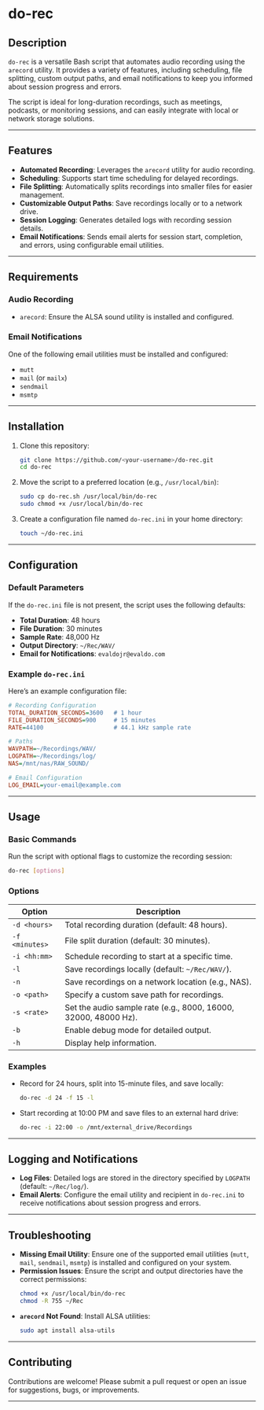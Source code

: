 # do-rec

## Description

`do-rec` is a versatile Bash script that automates audio recording using the `arecord` utility. It provides a variety of features, including scheduling, file splitting, custom output paths, and email notifications to keep you informed about session progress and errors.

The script is ideal for long-duration recordings, such as meetings, podcasts, or monitoring sessions, and can easily integrate with local or network storage solutions.

---

## Features

- **Automated Recording**: Leverages the `arecord` utility for audio recording.
- **Scheduling**: Supports start time scheduling for delayed recordings.
- **File Splitting**: Automatically splits recordings into smaller files for easier management.
- **Customizable Output Paths**: Save recordings locally or to a network drive.
- **Session Logging**: Generates detailed logs with recording session details.
- **Email Notifications**: Sends email alerts for session start, completion, and errors, using configurable email utilities.

---

## Requirements

### Audio Recording
- `arecord`: Ensure the ALSA sound utility is installed and configured.

### Email Notifications
One of the following email utilities must be installed and configured:
- `mutt`
- `mail` (or `mailx`)
- `sendmail`
- `msmtp`

---

## Installation

1. Clone this repository:
   ```bash
   git clone https://github.com/<your-username>/do-rec.git
   cd do-rec
   ```

2. Move the script to a preferred location (e.g., `/usr/local/bin`):
   ```bash
   sudo cp do-rec.sh /usr/local/bin/do-rec
   sudo chmod +x /usr/local/bin/do-rec
   ```

3. Create a configuration file named `do-rec.ini` in your home directory:
   ```bash
   touch ~/do-rec.ini
   ```

---

## Configuration

### Default Parameters
If the `do-rec.ini` file is not present, the script uses the following defaults:
- **Total Duration**: 48 hours
- **File Duration**: 30 minutes
- **Sample Rate**: 48,000 Hz
- **Output Directory**: `~/Rec/WAV/`
- **Email for Notifications**: `evaldojr@evaldo.com`

### Example `do-rec.ini`
Here’s an example configuration file:
```ini
# Recording Configuration
TOTAL_DURATION_SECONDS=3600   # 1 hour
FILE_DURATION_SECONDS=900     # 15 minutes
RATE=44100                    # 44.1 kHz sample rate

# Paths
WAVPATH=~/Recordings/WAV/
LOGPATH=~/Recordings/log/
NAS=/mnt/nas/RAW_SOUND/

# Email Configuration
LOG_EMAIL=your-email@example.com
```

---

## Usage

### Basic Commands
Run the script with optional flags to customize the recording session:
```bash
do-rec [options]
```

### Options
| Option       | Description                                                              |
|--------------|--------------------------------------------------------------------------|
| `-d <hours>` | Total recording duration (default: 48 hours).                            |
| `-f <minutes>` | File split duration (default: 30 minutes).                              |
| `-i <hh:mm>` | Schedule recording to start at a specific time.                          |
| `-l`         | Save recordings locally (default: `~/Rec/WAV/`).                         |
| `-n`         | Save recordings on a network location (e.g., NAS).                       |
| `-o <path>`  | Specify a custom save path for recordings.                               |
| `-s <rate>`  | Set the audio sample rate (e.g., 8000, 16000, 32000, 48000 Hz).          |
| `-b`         | Enable debug mode for detailed output.                                   |
| `-h`         | Display help information.                                               |

### Examples
- Record for 24 hours, split into 15-minute files, and save locally:
  ```bash
  do-rec -d 24 -f 15 -l
  ```
- Start recording at 10:00 PM and save files to an external hard drive:
  ```bash
  do-rec -i 22:00 -o /mnt/external_drive/Recordings
  ```

---

## Logging and Notifications

- **Log Files**: Detailed logs are stored in the directory specified by `LOGPATH` (default: `~/Rec/log/`).
- **Email Alerts**: Configure the email utility and recipient in `do-rec.ini` to receive notifications about session progress and errors.

---

## Troubleshooting

- **Missing Email Utility**: Ensure one of the supported email utilities (`mutt`, `mail`, `sendmail`, `msmtp`) is installed and configured on your system.
- **Permission Issues**: Ensure the script and output directories have the correct permissions:
  ```bash
  chmod +x /usr/local/bin/do-rec
  chmod -R 755 ~/Rec
  ```
- **`arecord` Not Found**: Install ALSA utilities:
  ```bash
  sudo apt install alsa-utils
  ```

---

## Contributing

Contributions are welcome! Please submit a pull request or open an issue for suggestions, bugs, or improvements.

---

